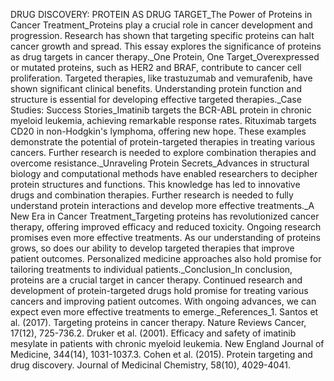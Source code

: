 DRUG DISCOVERY: PROTEIN AS DRUG TARGET\_The Power of Proteins in Cancer Treatment\_Proteins play a crucial role in cancer development and progression. Research has shown that targeting specific proteins can halt cancer growth and spread. This essay explores the significance of proteins as drug targets in cancer therapy.\_One Protein, One Target\_Overexpressed or mutated proteins, such as HER2 and BRAF, contribute to cancer cell proliferation. Targeted therapies, like trastuzumab and vemurafenib, have shown significant clinical benefits. Understanding protein function and structure is essential for developing effective targeted therapies.\_Case Studies: Success Stories\_Imatinib targets the BCR-ABL protein in chronic myeloid leukemia, achieving remarkable response rates. Rituximab targets CD20 in non-Hodgkin's lymphoma, offering new hope. These examples demonstrate the potential of protein-targeted therapies in treating various cancers. Further research is needed to explore combination therapies and overcome resistance.\_Unraveling Protein Secrets\_Advances in structural biology and computational methods have enabled researchers to decipher protein structures and functions. This knowledge has led to innovative drugs and combination therapies. Further research is needed to fully understand protein interactions and develop more effective treatments.\_A New Era in Cancer Treatment\_Targeting proteins has revolutionized cancer therapy, offering improved efficacy and reduced toxicity. Ongoing research promises even more effective treatments. As our understanding of proteins grows, so does our ability to develop targeted therapies that improve patient outcomes. Personalized medicine approaches also hold promise for tailoring treatments to individual patients.\_Conclusion\_In conclusion, proteins are a crucial target in cancer therapy. Continued research and development of protein-targeted drugs hold promise for treating various cancers and improving patient outcomes. With ongoing advances, we can expect even more effective treatments to emerge.\_References\_1. Santos et al. (2017). Targeting proteins in cancer therapy. Nature Reviews Cancer, 17(12), 725-736.2. Druker et al. (2001). Efficacy and safety of imatinib mesylate in patients with chronic myeloid leukemia. New England Journal of Medicine, 344(14), 1031-1037.3. Cohen et al. (2015). Protein targeting and drug discovery. Journal of Medicinal Chemistry, 58(10), 4029-4041.
